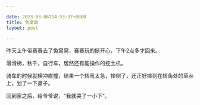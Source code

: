```yaml
---

date: 2023-03-06T14:53:37+0800
title: 兔窝窝
layout: post

---
```


昨天上午带赛赛去了兔窝窝，赛赛玩的挺开心，下午2点多才回来。

滑滑梯，秋千，自行车，居然还有能操作的挖土机。

骑车的时候就横冲直撞，结果一个转弯太急，摔倒了，还正好摔到在转角处的草丛上，划了一下鼻子。

回到家之后，给爷爷说，“我就哭了一小下”。
